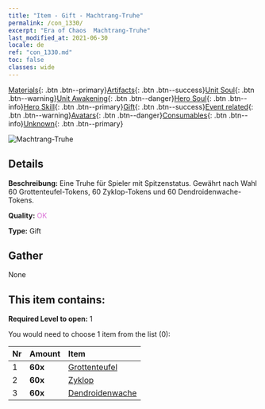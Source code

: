 ```yaml
---
title: "Item - Gift - Machtrang-Truhe"
permalink: /con_1330/
excerpt: "Era of Chaos  Machtrang-Truhe"
last_modified_at: 2021-06-30
locale: de
ref: "con_1330.md"
toc: false
classes: wide
---
```

 [Materials](/ItemsDE/){: .btn .btn--primary}[Artifacts](/ItemsDE/Artifacts/){: .btn .btn--success}[Unit Soul](/ItemsDE/UnitSoul/){: .btn .btn--warning}[Unit Awakening](/ItemsDE/UnitAwakening/){: .btn .btn--danger}[Hero Soul](/ItemsDE/HeroSoul/){: .btn .btn--info}[Hero Skill](/ItemsDE/HeroSkill/){: .btn .btn--primary}[Gift](/ItemsDE/Gift/){: .btn .btn--success}[Event related](/ItemsDE/Events/){: .btn .btn--warning}[Avatars](/ItemsDE/Avatars/){: .btn .btn--danger}[Consumables](/ItemsDE/Consumables/){: .btn .btn--info}[Unknown](/ItemsDE/Unknown/){: .btn .btn--primary}

 ![Machtrang-Truhe](/images/t/i_905001.png)

## Details
 **Beschreibung:** Eine Truhe für Spieler mit Spitzenstatus. Gewährt nach Wahl 60 Grottenteufel-Tokens, 60 Zyklop-Tokens und 60 Dendroidenwache-Tokens.

 **Quality:** <span style="color: #DA70D6">OK</span>

 **Type:** Gift

## Gather

  None

## This item contains:

 **Required Level to open:** 1

 You would need to choose 1 item from the list (0):

  | Nr | Amount |     Item    |
  |:---|:-------|:------------|
  | 1 |  **60x** | [Grottenteufel](/ItemsDE/unt_230/) |  | 
  | 2 |  **60x** | [Zyklop](/ItemsDE/unt_222/) |  | 
  | 3 |  **60x** | [Dendroidenwache](/ItemsDE/unt_203/) |  | 
